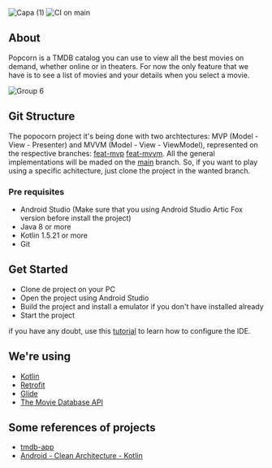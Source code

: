 ![Capa (1)](https://user-images.githubusercontent.com/13178261/132895308-3ebb1678-14f1-48ca-a693-da8ea3d220b4.png)
![CI on main](https://github.com/filipecancio/popcorn/actions/workflows/main_build.yml/badge.svg?branch=main)



## About
Popcorn is a TMDB catalog you can use to view all the best movies on demand, whether online or in theaters. For now the only feature that we have is to see a list of movies and your details when you select a movie.

![Group 6](https://user-images.githubusercontent.com/13178261/135135982-a883b267-c853-44ef-9a48-8390d4671a99.png)


## Git Structure
The popocorn project it's being done with two archtectures: MVP (Model - View - Presenter) and MVVM (Model - View - ViewModel), represented on the respective branches: [feat-mvp](https://github.com/filipecancio/popcorn/tree/feat-mvp) [feat-mvvm](https://github.com/filipecancio/popcorn/tree/feat-mvvm). All the general implementations will be maded on the [main](https://github.com/filipecancio/popcorn) branch. So, if you want to play using a specific achitecture, just clone the project in the wanted branch.

### Pre requisites
- Android Studio (Make sure that you using Android Studio Artic Fox version before install the project)
- Java 8 or more
- Kotlin 1.5.21 or more
- Git

## Get Started

- Clone de project on your PC
- Open the project using Android Studio
- Build the project and install a emulator if you don't have installed already
- Start the project

if you have any doubt, use this [tutorial](https://www.youtube.com/watch?v=qZvlBLB31IQ) to learn how to configure the IDE.

## We're using
- [Kotlin](https://developer.android.com/kotlin?hl=pt&gclid=Cj0KCQjwpf2IBhDkARIsAGVo0D2B8VXch__xo4vNeZO7SGjzzIBVo9v49na5799jX39ioxawNWQRcHcaApTYEALw_wcB&gclsrc=aw.ds)
- [Retrofit](https://square.github.io/retrofit/)
- [Glide](http://bumptech.github.io/glide/)
- [The Movie Database API](https://developers.themoviedb.org/3)

## Some references of projects

- [tmdb-app](https://github.com/lucashenriqueos/tmdb-app)
- [Android - Clean Architecture - Kotlin](https://github.com/android10/Android-CleanArchitecture-Kotlin)

